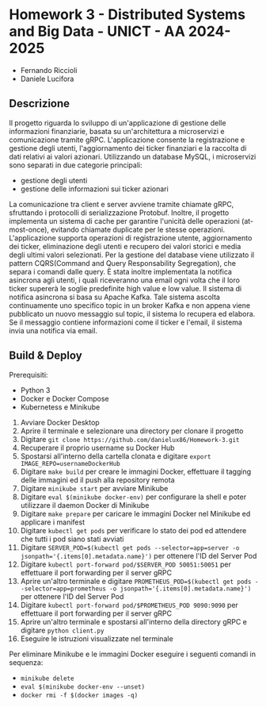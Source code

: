 # Homework 3 - Distributed Systems and Big Data - UNICT - AA 2024-2025
- Fernando Riccioli
- Daniele Lucifora

## Descrizione
Il progetto riguarda lo sviluppo di un'applicazione di gestione delle informazioni finanziarie, basata su un'architettura a microservizi e comunicazione tramite gRPC. 
L'applicazione consente la registrazione e gestione degli utenti, l'aggiornamento dei ticker finanziari e la raccolta di dati relativi ai valori azionari. 
Utilizzando un database MySQL, i microservizi sono separati in due categorie principali:
- gestione degli utenti 
- gestione delle informazioni sui ticker azionari

La comunicazione tra client e server avviene tramite chiamate gRPC, sfruttando i protocolli di serializzazione Protobuf.
Inoltre, il progetto implementa un sistema di cache per garantire l'unicità delle operazioni (at-most-once), evitando chiamate duplicate per le stesse operazioni.
L'applicazione supporta operazioni di registrazione utente, aggiornamento dei ticker, eliminazione degli utenti e recupero dei valori storici e media degli ultimi valori selezionati.
Per la gestione del database viene utilizzato il pattern CQRS(Command and Query Responsability Segregation), che separa i comandi dalle query.
È stata inoltre implementata la notifica asincrona agli utenti, i quali riceveranno una email ogni volta che il loro ticker supererà le soglie predefinite high value e low value.
Il sistema di notifica asincrona si basa su Apache Kafka. Tale sistema ascolta continuamente uno specifico topic in un broker Kafka e non appena viene pubblicato un nuovo messaggio sul topic, il sistema lo recupera ed elabora. Se il messaggio contiene informazioni come il ticker e l'email, il sistema invia una notifica via email.

## Build & Deploy
Prerequisiti:
- Python 3
- Docker e Docker Compose
- Kubernetess e Minikube

1. Avviare Docker Desktop
2. Aprire il terminale e selezionare una directory per clonare il progetto
3. Digitare `git clone https://github.com/danielux86/Homework-3.git`
4. Recuperare il proprio username su Docker Hub
5. Spostarsi all'interno della cartella clonata e digitare `export IMAGE_REPO=usernameDockerHub` 
6. Digitare `make build` per creare le immagini Docker, effettuare il tagging delle immagini ed il push alla repository remota
7. Digitare `minikube start` per avviare Minikube
8. Digitare `eval $(minikube docker-env)` per configurare la shell e poter utilizzare il daemon Docker di Minikube
9. Digitare `make prepare` per caricare le immagini Docker nel Minikube ed applicare i manifest
10. Digitare `kubectl get pods` per verificare lo stato dei pod ed attendere che tutti i pod siano stati avviati
11. Digitare `SERVER_POD=$(kubectl get pods --selector=app=server -o jsonpath='{.items[0].metadata.name}')` per ottenere l'ID del Server Pod
12. Digitare `kubectl port-forward pod/$SERVER_POD 50051:50051` per effettuare il port forwarding per il server gRPC 
13. Aprire un'altro terminale e digitare `PROMETHEUS_POD=$(kubectl get pods --selector=app=prometheus -o jsonpath='{.items[0].metadata.name}')` per ottenere l'ID del Server Pod
14. Digitare `kubectl port-forward pod/$PROMETHEUS_POD 9090:9090` per effettuare il port forwarding per il server gRPC
15. Aprire un'altro terminale e spostarsi all'interno della directory gRPC e digitare `python client.py`
16. Eseguire le istruzioni visualizzate nel terminale


Per eliminare Minikube e le immagini Docker eseguire i seguenti comandi in sequenza:
- `minikube delete`
- `eval $(minikube docker-env --unset)`
- `docker rmi -f $(docker images -q)`